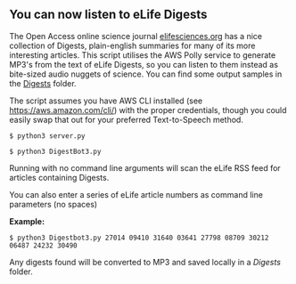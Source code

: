 ## You can now listen to eLife Digests

The Open Access online science journal [elifesciences.org](https://elifesciences.org) has a nice collection of Digests, plain-english summaries for many of its more interesting articles. This script utilises the AWS Polly service to generate MP3's from the text of eLife Digests, so you can listen to them instead as bite-sized audio nuggets of science. You can find some output samples in the [Digests](https://github.com/gmaciocci/eLifeDigestToMP3/tree/master/Digests) folder. 

The script assumes you have AWS CLI installed (see https://aws.amazon.com/cli/) with the proper credentials, though you could easily swap that out for your preferred Text-to-Speech method.

  `$ python3 server.py`
  
  `$ python3 DigestBot3.py`

Running with no command line arguments will scan the eLife RSS feed for articles containing Digests.

You can also enter a series of eLife article numbers as command line parameters (no spaces)

**Example:** 

  `$ python3 Digestbot3.py 27014 09410 31640 03641 27798 08709 30212 06487 24232 30490`

Any digests found will be converted to MP3 and saved locally in a _Digests_ folder.
